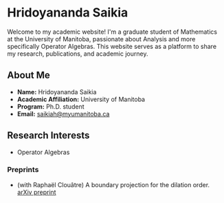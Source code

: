 # Hridoyananda Saikia

Welcome to my academic website! I'm a graduate student of Mathematics at the University of Manitoba, passionate about Analysis and more specifically Operator Algebras. This website serves as a platform to share my research, publications, and academic journey.

## About Me

- **Name:** Hridoyananda Saikia
- **Academic Affiliation:** University of Manitoba
- **Program:** Ph.D. student
- **Email:** saikiah@myumanitoba.ca



## Research Interests

- Operator Algebras


### Preprints

- (with Raphaël Clouâtre) A boundary projection for the dilation order. [arXiv preprint](https://arxiv.org/abs/2310.17601)

